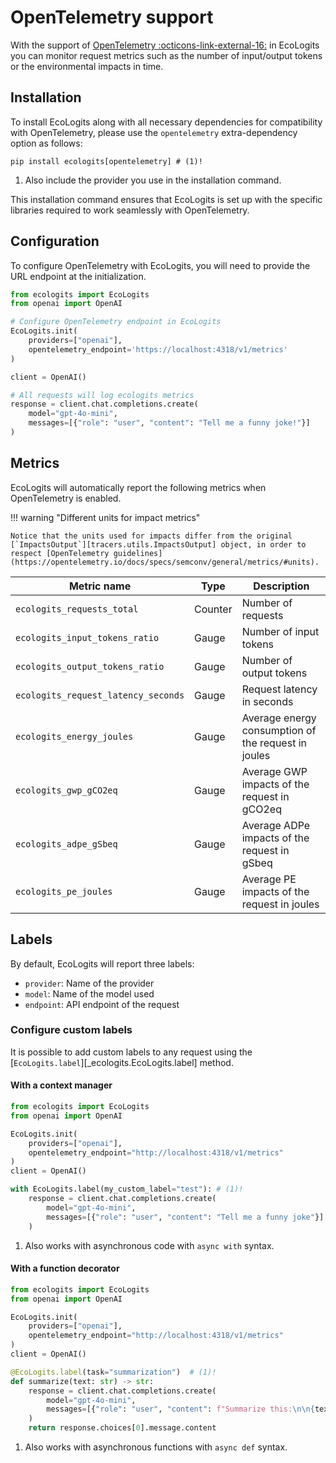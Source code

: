 # OpenTelemetry support

With the support of [OpenTelemetry :octicons-link-external-16:](https://opentelemetry.io/) in EcoLogits you can monitor request metrics such as the number of input/output tokens or the environmental impacts in time.

## Installation

To install EcoLogits along with all necessary dependencies for compatibility with OpenTelemetry, please use the `opentelemetry` extra-dependency option as follows:

```shell
pip install ecologits[opentelemetry] # (1)!
```

1. Also include the provider you use in the installation command.

This installation command ensures that EcoLogits is set up with the specific libraries required to work seamlessly with OpenTelemetry.


## Configuration

To configure OpenTelemetry with EcoLogits, you will need to provide the URL endpoint at the initialization.

```python
from ecologits import EcoLogits
from openai import OpenAI

# Configure OpenTelemetry endpoint in EcoLogits
EcoLogits.init(
    providers=["openai"],
    opentelemetry_endpoint='https://localhost:4318/v1/metrics'
)

client = OpenAI()

# All requests will log ecologits metrics
response = client.chat.completions.create(
    model="gpt-4o-mini",
    messages=[{"role": "user", "content": "Tell me a funny joke!"}]
)
```


## Metrics

EcoLogits will automatically report the following metrics when OpenTelemetry is enabled. 

!!! warning "Different units for impact metrics"
    
    Notice that the units used for impacts differ from the original [`ImpactsOutput`][tracers.utils.ImpactsOutput] object, in order to respect [OpenTelemetry guidelines](https://opentelemetry.io/docs/specs/semconv/general/metrics/#units).


| Metric name                         | Type    | Description                                         |
|-------------------------------------|---------|-----------------------------------------------------|
| `ecologits_requests_total`          | Counter | Number of requests                                  |
| `ecologits_input_tokens_ratio`      | Gauge   | Number of input tokens                              |
| `ecologits_output_tokens_ratio`     | Gauge   | Number of output tokens                             |
| `ecologits_request_latency_seconds` | Gauge   | Request latency in seconds                          |
| `ecologits_energy_joules`           | Gauge   | Average energy consumption of the request in joules |
| `ecologits_gwp_gCO2eq`              | Gauge   | Average GWP impacts of the request in gCO2eq        |
| `ecologits_adpe_gSbeq`              | Gauge   | Average ADPe impacts of the request in gSbeq        |
| `ecologits_pe_joules`               | Gauge   | Average PE impacts of the request in joules         |


## Labels

By default, EcoLogits will report three labels:

- `provider`: Name of the provider
- `model`: Name of the model used
- `endpoint`: API endpoint of the request

### Configure custom labels

It is possible to add custom labels to any request using the [`EcoLogits.label`][_ecologits.EcoLogits.label] method.

#### With a context manager

```python hl_lines="10"
from ecologits import EcoLogits
from openai import OpenAI

EcoLogits.init(
    providers=["openai"], 
    opentelemetry_endpoint="http://localhost:4318/v1/metrics"
)
client = OpenAI()

with EcoLogits.label(my_custom_label="test"): # (1)! 
    response = client.chat.completions.create(
        model="gpt-4o-mini",
        messages=[{"role": "user", "content": "Tell me a funny joke"}]
    )
```

1. Also works with asynchronous code with `async with` syntax.

#### With a function decorator

```python hl_lines="10"
from ecologits import EcoLogits
from openai import OpenAI

EcoLogits.init(
    providers=["openai"], 
    opentelemetry_endpoint="http://localhost:4318/v1/metrics"
)
client = OpenAI()

@EcoLogits.label(task="summarization")  # (1)! 
def summarize(text: str) -> str:
    response = client.chat.completions.create(
        model="gpt-4o-mini",
        messages=[{"role": "user", "content": f"Summarize this:\n\n{text}"}]
    )
    return response.choices[0].message.content
```

1. Also works with asynchronous functions with `async def` syntax.
